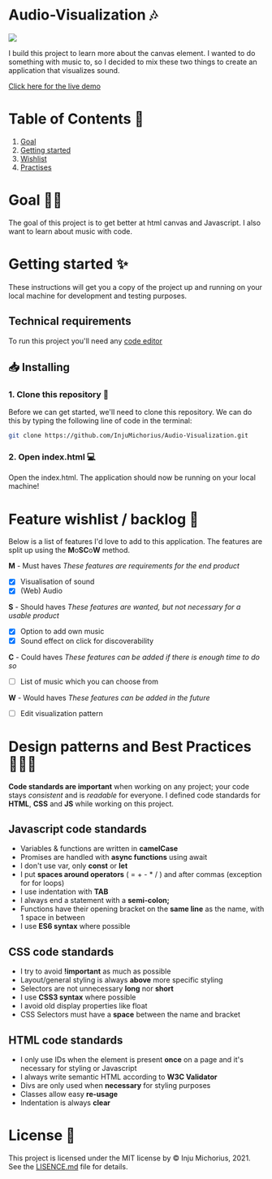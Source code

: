 # Audio-Visualization 🎶
![](https://github.com/InjuMichorius/ReadEar/blob/master/public/img/documentatie/white.gif)

I build this project to learn more about the canvas element. I wanted to do something with music to, so I decided to mix these two things to create an application that visualizes sound.

[Click here for the live demo](https://injumichorius.github.io/Audio-Visualization/)

# Table of Contents 🧭
1. [Goal](https://github.com/InjuMichorius/Audio-Visualization#goal-)
2. [Getting started](https://github.com/InjuMichorius/Audio-Visualization#getting-started-)
3. [Wishlist](https://github.com/InjuMichorius/Audio-Visualization#feature-wishlist--backlog-)
4. [Practises](https://github.com/InjuMichorius/Audio-Visualization#design-patterns-and-best-practices-)

# Goal 💪🏻
The goal of this project is to get better at html canvas and Javascript. I also want to learn about music with code.

# Getting started ✨
These instructions will get you a copy of the project up and running on your local machine for development and testing purposes.

## Technical requirements
To run this project you'll need any [code editor](https://code.visualstudio.com/download)

## 📥 Installing
### 1. Clone this repository 👯
Before we can get started, we'll need to clone this repository. We can do this by typing the following line of code in the terminal:
```bash
git clone https://github.com/InjuMichorius/Audio-Visualization.git
```
### 2. Open index.html 💻
Open the index.html. The application should now be running on your local machine!

# Feature wishlist / backlog 👑
Below is a list of features I'd love to add to this application. The features are split up using the **M**o**SC**o**W** method.

**M** - Must haves
_These features are requirements for the end product_
- [x] Visualisation of sound
- [x] (Web) Audio

**S** - Should haves
_These features are wanted, but not necessary for a usable product_
- [x] Option to add own music
- [x] Sound effect on click for discoverability

**C** - Could haves
_These features can be added if there is enough time to do so_
- [ ] List of music which you can choose from

**W** - Would haves
_These features can be added in the future_
- [ ] Edit visualization pattern

# Design patterns and Best Practices 👩🏻‍💻
__Code standards are important__ when working on any project; your code stays *consistent* and is *readable* for everyone. I defined code standards for __HTML__, __CSS__ and __JS__ while working on this project.

## Javascript code standards
* Variables & functions are written in __camelCase__
* Promises are handled with __async functions__ using await
* I don't use var, only __const__ or __let__
* I put __spaces around operators__ ( = + - * / ) and after commas (exception for for loops)
* I use indentation with __TAB__
* I always end a statement with a __semi-colon;__
* Functions have their opening bracket on the __same line__ as the name, with 1 space in between
* I use __ES6 syntax__ where possible

## CSS code standards
* I try to avoid __!important__ as much as possible
* Layout/general styling is always __above__ more specific styling
* Selectors are not unnecessary __long__ nor __short__
* I use __CSS3 syntax__ where possible
* I avoid old display properties like float
* CSS Selectors must have a __space__ between the name and bracket

## HTML code standards
* I only use IDs when the element is present __once__ on a page and it's necessary for styling or Javascript
* I always write semantic HTML according to __W3C Validator__
* Divs are only used when __necessary__ for styling purposes
* Classes allow easy __re-usage__
* Indentation is always __clear__

# License 🔐
This project is licensed under the MIT license by © Inju Michorius, 2021. See the [LISENCE.md](https://github.com/InjuMichorius/Audio-Visualization/blob/master/LICENSE) file for details.
